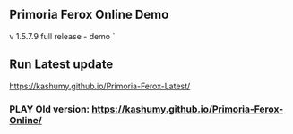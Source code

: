 ## Primoria Ferox Online Demo
v 1.5.7.9 full release - demo
`
## Run Latest update 
https://kashumy.github.io/Primoria-Ferox-Latest/
### PLAY Old version: https://kashumy.github.io/Primoria-Ferox-Online/
